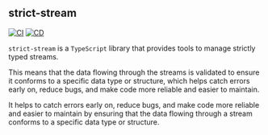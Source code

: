 ## strict-stream
[![CI](https://github.com/slavahatnuke/strict-stream/actions/workflows/ci.yml/badge.svg)](https://github.com/slavahatnuke/strict-stream/actions/workflows/ci.yml) [![CD](https://github.com/slavahatnuke/strict-stream/actions/workflows/cd.yml/badge.svg)](https://github.com/slavahatnuke/strict-stream/actions/workflows/cd.yml)

`strict-stream` is a `TypeScript` library that provides tools to manage strictly typed streams. 

This means that the data flowing through the streams is validated to ensure it conforms to a specific data type or structure, which helps catch errors early on, reduce bugs, and make code more reliable and easier to maintain.

It helps to catch errors early on, reduce bugs, and make code more reliable and easier to maintain by ensuring that the data flowing through a stream conforms to a specific data type or structure.
